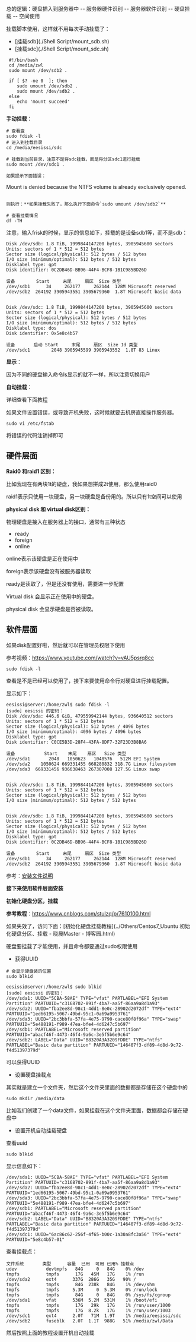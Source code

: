 总的逻辑：硬盘插入到服务器中 -- 服务器硬件识别 -- 服务器软件识别 -- 硬盘挂载 -- 空间使用

挂载脚本使用，这样就不用每次手动挂载了：

- [挂载sdb](./Shell Script/mount_sdb.sh)
- [挂载sdc](./Shell Script/mount_sdc.sh)

```
 #!/bin/bash
 cd /media/zwl
 sudo mount /dev/sdb2 .

 if [ $? -ne 0  ]; then
    sudo umount /dev/sdb2 .
    sudo mount /dev/sdb2 .
 else
    echo 'mount succeed'
 fi
```

**手动挂载**：

```
# 查看盘
sudo fdisk -l
# 进入到挂载目录
cd /media/eesissi/sdc

# 挂载到当前目录，注意不是将sdc挂载，而是将分区sdc1进行挂载
sudo mount /dev/sdc1 .

如果提示下面错误：
```
Mount is denied because the NTFS volume is already exclusively opened. 
```

则执行：**如果挂载失败了，那么执行下面命令`sudo umount /dev/sdb2`**

# 查看挂载情况
df -TH
```

注意，输入frisk的时候，显示的信息如下，挂载的是设备sdb1等，而不是sdb：

```
Disk /dev/sdb: 1.8 TiB, 1999844147200 bytes, 3905945600 sectors
Units: sectors of 1 * 512 = 512 bytes
Sector size (logical/physical): 512 bytes / 512 bytes
I/O size (minimum/optimal): 512 bytes / 512 bytes
Disklabel type: gpt
Disk identifier: 0C2DB46D-BB96-44F4-BCF8-1B1C985BD26D

设备        Start     末尾     扇区  Size 类型
/dev/sdb1      34     262177     262144  128M Microsoft reserved
/dev/sdb2  264192 3905943551 3905679360  1.8T Microsoft basic data


Disk /dev/sdc: 1.8 TiB, 1999844147200 bytes, 3905945600 sectors
Units: sectors of 1 * 512 = 512 bytes
Sector size (logical/physical): 512 bytes / 512 bytes
I/O size (minimum/optimal): 512 bytes / 512 bytes
Disklabel type: dos
Disk identifier: 0x5e8c4b57

设备       启动 Start     末尾     扇区  Size Id 类型
/dev/sdc1        2048 3905945599 3905943552  1.8T 83 Linux
```

**显示**：

因为不同的硬盘输入命令ls显示的就不一样，所以注意切换用户

**自动挂载**：

详细查看下面教程

如果文件设置错误，或导致开机失败，这时候就要去机房直接操作服务器。

```
sudo vi /etc/fstab
```

将错误的代码注销掉即可

## 硬件层面

**Raid0 和raid1 区别：**

比如我现在有两块1t的硬盘，我如果想拼成2t使用，那么使用raid0

raid1表示只使用一块硬盘，另一块硬盘是备份用的。所以只有1t空间可以使用

**physical disk 和 virtual disk区别：**

物理硬盘是接入在服务器上的接口，通常有三种状态

- ready
- foreign
- online

online表示该硬盘是正在使用中

foreign表示该硬盘没有被服务器读取

ready是读取了，但是还没有使用，需要进一步配置

Virtual disk 会显示正在使用中的硬盘。

physical disk 会显示硬盘是否被读取。

## 软件层面

如果disk配置好啦，然后就可以在管理员权限下使用

参考视频：https://www.youtube.com/watch?v=vAU5psrq8cc

```
sudo fdisk -l
```

查看是不是已经可以使用了，接下来要使用命令行对硬盘进行挂载配置。

显示如下：

```
eesissi@server:/home/zwl$ sudo fdisk -l
[sudo] eesissi 的密码：
Disk /dev/sda: 446.6 GiB, 479559942144 bytes, 936640512 sectors
Units: sectors of 1 * 512 = 512 bytes
Sector size (logical/physical): 512 bytes / 4096 bytes
I/O size (minimum/optimal): 4096 bytes / 4096 bytes
Disklabel type: gpt
Disk identifier: C0CE5B3D-28F4-43FA-8DF7-32F23D3B8BA6

设备           Start    末尾    扇区   Size 类型
/dev/sda1       2048   1050623   1048576   512M EFI System
/dev/sda2    1050624 669331455 668280832 318.7G Linux filesystem
/dev/sda3  669331456 936638463 267307008 127.5G Linux swap


Disk /dev/sdc: 1.8 TiB, 1999844147200 bytes, 3905945600 sectors
Units: sectors of 1 * 512 = 512 bytes
Sector size (logical/physical): 512 bytes / 512 bytes
I/O size (minimum/optimal): 512 bytes / 512 bytes


Disk /dev/sdb: 1.8 TiB, 1999844147200 bytes, 3905945600 sectors
Units: sectors of 1 * 512 = 512 bytes
Sector size (logical/physical): 512 bytes / 512 bytes
I/O size (minimum/optimal): 512 bytes / 512 bytes
Disklabel type: gpt
Disk identifier: 0C2DB46D-BB96-44F4-BCF8-1B1C985BD26D

设备        Start     末尾     扇区  Size 类型
/dev/sdb1      34     262177     262144  128M Microsoft reserved
/dev/sdb2  264192 3905943551 3905679360  1.8T Microsoft basic data
```

参考：[安装文件说明](../Others/14G服务器之F2创建RAID篇.pdf)

**接下来使用软件层面安装**

**初始化硬盘分区，挂载**

**参考教程**：https://www.cnblogs.com/stulzq/p/7610100.html

如果失效了，访问下面：[初始化硬盘挂载教程](../Others/Centos7_Ubuntu 初始化硬盘分区、挂载 - 晓晨Master - 博客园.html)

硬盘要挂载了才能使用，并且命令都要通过sudo权限使用

- 获得UUID

```
# 会显示硬盘装的位置
sudo blkid
```

```
eesissi@server:/home/zwl$ sudo blkid
[sudo] eesissi 的密码：
/dev/sda1: UUID="5CBA-58AE" TYPE="vfat" PARTLABEL="EFI System Partition" PARTUUID="c3168702-891f-4ba7-aa5f-86aa9a8d1a93"
/dev/sda2: UUID="fba2ee8d-98c1-4dd1-8e0c-28902d2072df" TYPE="ext4" PARTUUID="1ed66195-5067-49bd-95c1-0a69a9953761"
/dev/sda3: UUID="2bc3bbfa-57fa-4e75-9790-cace80f8f96a" TYPE="swap" PARTUUID="5e488191-f989-47ea-bfe4-4d6247c5b697"
/dev/sdb1: PARTLABEL="Microsoft reserved partition" PARTUUID="abacf46f-4473-46f4-9a6c-3e5f5b6e9c64"
/dev/sdb2: LABEL="Data" UUID="B8320A3A3209FDDE" TYPE="ntfs" PARTLABEL="Basic data partition" PARTUUID="146407f3-df89-4d8d-9c72-f4d51397379d"
```

可以获得UUID

- 设置硬盘挂载点

其实就是建立一个文件夹，然后这个文件夹里面的数据都是存储在这个硬盘中的

```
sudo mkdir /media/data
```

比如我们创建了一个data文件，如果挂载在这个文件夹里面，数据都会存储在硬盘中

- 设置开机自动挂载硬盘

查看uuid

```
sudo blkid
```

显示信息如下：

```
/dev/sda1: UUID="5CBA-58AE" TYPE="vfat" PARTLABEL="EFI System Partition" PARTUUID="c3168702-891f-4ba7-aa5f-86aa9a8d1a93"
/dev/sda2: UUID="fba2ee8d-98c1-4dd1-8e0c-28902d2072df" TYPE="ext4" PARTUUID="1ed66195-5067-49bd-95c1-0a69a9953761"
/dev/sda3: UUID="2bc3bbfa-57fa-4e75-9790-cace80f8f96a" TYPE="swap" PARTUUID="5e488191-f989-47ea-bfe4-4d6247c5b697"
/dev/sdb1: PARTLABEL="Microsoft reserved partition" PARTUUID="abacf46f-4473-46f4-9a6c-3e5f5b6e9c64"
/dev/sdb2: LABEL="Data" UUID="B8320A3A3209FDDE" TYPE="ntfs" PARTLABEL="Basic data partition" PARTUUID="146407f3-df89-4d8d-9c72-f4d51397379d"
/dev/sdc1: UUID="6ac86c62-256f-4f65-b00c-1a30a8fc3a56" TYPE="ext4" PARTUUID="5e8c4b57-01"
```

查看挂载点：

```
文件系统       类型      容量  已用  可用 已用% 挂载点
udev           devtmpfs   84G     0   84G    0% /dev
tmpfs          tmpfs      17G   45M   17G    1% /run
/dev/sda2      ext4      337G  286G   35G   90% /
tmpfs          tmpfs      84G  238k   84G    1% /dev/shm
tmpfs          tmpfs     5.3M     0  5.3M    0% /run/lock
tmpfs          tmpfs      84G     0   84G    0% /sys/fs/cgroup
/dev/sda1      vfat      536M  5.2M  531M    1% /boot/efi
tmpfs          tmpfs      17G   29k   17G    1% /run/user/1000
tmpfs          tmpfs      17G  8.2k   17G    1% /run/user/1003
/dev/sdc1      ext4      2.0T   71M  1.9T    1% /media/eesissi/sdc
/dev/sdb2      fuseblk   2.0T  1.1T  988G   51% /media/zwl/Data
```

然后按照上面的教程设置开机自动挂载

